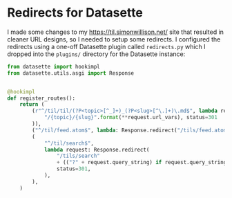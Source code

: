 # Redirects for Datasette

I made some changes to my https://til.simonwillison.net/ site that resulted in cleaner URL designs, so I needed to setup some redirects. I configured the redirects using a one-off Datasette plugin called `redirects.py` which I dropped into the `plugins/` directory for the Datasette instance:

```python
from datasette import hookimpl
from datasette.utils.asgi import Response


@hookimpl
def register_routes():
    return (
        (r"^/til/til/(?P<topic>[^_]+)_(?P<slug>[^\.]+)\.md$", lambda request: Response.redirect(
            "/{topic}/{slug}".format(**request.url_vars), status=301
        )),
        ("^/til/feed.atom$", lambda: Response.redirect("/tils/feed.atom", status=301)),
        (
            "^/til/search$",
            lambda request: Response.redirect(
                "/tils/search"
                + (("?" + request.query_string) if request.query_string else ""),
                status=301,
            ),
        ),
    )
```
